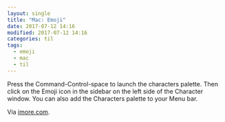 ```yaml
---
layout: single
title: "Mac: Emoji"
date: 2017-07-12 14:16
modified: 2017-07-12 14:16
categories: til
tags:
  - emoji
  - mac
  - til
---
```


Press the Command-Control-space to launch the characters palette.
Then click on the Emoji icon in the sidebar on the left side of the Character window.
You can also add the Characters palette to your Menu bar.

Via [imore.com](https://www.imore.com/how-to-use-emoji-on-your-mac).
